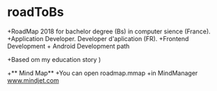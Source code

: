 # roadToBs

+RoadMap 2018 for bachelor degree (Bs) in computer sience (France).
+Application Developer. Developer d'aplication (FR). 
+Frontend Development + Android Development path

+Based om my education story )

+** Mind Map**
+You can open roadmap.mmap 
+in MindManager www.mindjet.com

